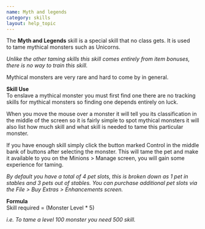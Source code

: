 ```yaml
---
name: Myth and legends
category: skills
layout: help_topic
---
```

The **Myth and Legends** skill is a special skill that no class gets. It is used to tame mythical monsters such as Unicorns.

_Unlike the other taming skills this skill comes entirely from item bonuses, there is no way to train this skill._

Mythical monsters are very rare and hard to come by in general.

**Skill Use**  
To enslave a mythical monster you must first find one there are no tracking skills for mythical monsters so finding one depends entirely on luck.

When you move the mouse over a monster it will tell you its classification in the middle of the screen so it is fairly simple to spot mythical monsters it will also list how much skill and what skill is needed to tame this particular monster.

If you have enough skill simply click the button marked Control in the middle bank of buttons after selecting the monster. This will tame the pet and make it available to you on the Minions > Manage screen, you will gain some experience for taming.

_By default you have a total of 4 pet slots, this is broken down as 1 pet in stables and 3 pets out of stables. You can purchase additional pet slots via the File > Buy Extras > Enhancements screen._

**Formula**  
Skill required = (Monster Level \* 5)

_i.e. To tame a level 100 monster you need 500 skill._